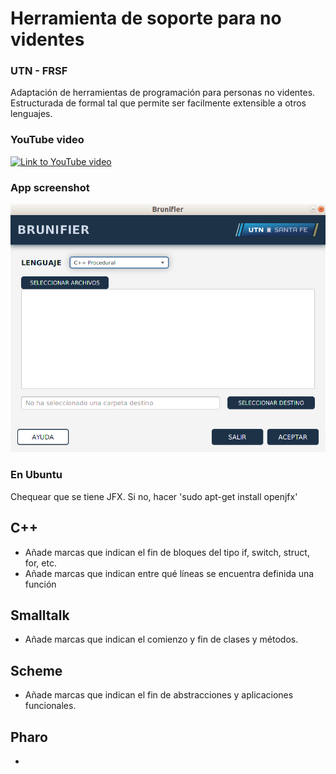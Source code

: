 # Herramienta de soporte para no videntes
### UTN - FRSF
Adaptación de herramientas de programación para personas no videntes. Estructurada de formal tal que permite ser facilmente extensible a otros lenguajes.

### YouTube video
[![Link to YouTube video](https://img.youtube.com/vi/5fDGT-7KKSI/0.jpg)](https://www.youtube.com/watch?v=5fDGT-7KKSI)

### App screenshot
![Screenshot de la aplicacion](examples/screenshots/Brunifier.png)

### En Ubuntu

Chequear que se tiene JFX. Si no, hacer 'sudo apt-get install openjfx'

## C++

- Añade marcas que indican el fin de bloques del tipo if, switch, struct, for, etc.
- Añade marcas que indican entre qué líneas se encuentra definida una función

## Smalltalk

- Añade marcas que indican el comienzo y fin de clases y métodos.

## Scheme

- Añade marcas que indican el fin de abstracciones y aplicaciones funcionales.

## Pharo
- <Completar>

